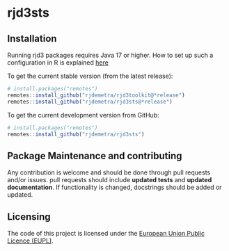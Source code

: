 
<!-- README.md is generated from README.Rmd. Please edit that file -->

# rjd3sts

## Installation

Running rjd3 packages requires Java 17 or higher. How to set up such a configuration in R is explained [here](https://jdemetra-new-documentation.netlify.app/#installing-the-software) 

To get the current stable version (from the latest release):

``` r
# install.packages("remotes")
remotes::install_github("rjdemetra/rjd3toolkit@*release")
remotes::install_github("rjdemetra/rjd3sts@*release")
```

To get the current development version from GitHub:

``` r
# install.packages("remotes")
remotes::install_github("rjdemetra/rjd3sts")
```

## Package Maintenance and contributing

Any contribution is welcome and should be done through pull requests
and/or issues. pull requests should include **updated tests** and
**updated documentation**. If functionality is changed, docstrings
should be added or updated.

## Licensing

The code of this project is licensed under the [European Union Public
Licence (EUPL)](https://joinup.ec.europa.eu/page/eupl-text-11-12).
